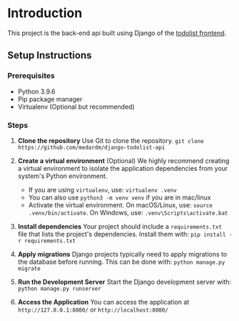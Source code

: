 # Introduction
This project is the back-end api built using Django of the [todolist frontend](https://github.com/medardm/nextjs-todolist-frontend).

## Setup Instructions

### Prerequisites

- Python 3.9.6
- Pip package manager
- Virtualenv (Optional but recommended)

### Steps
1. **Clone the repository**
   Use Git to clone the repository.
   `git clone https://github.com/medardm/django-todolist-api`

2. **Create a virtual environment** (Optional)
   We highly recommend creating a virtual environment to isolate the application dependencies from your system's Python environment.
    - If you are using `virtualenv`, use: `virtualenv .venv`
    - You can also use `python3 -m venv venv` if you are in mac/linux
    - Activate the virtual environment. On macOS/Linux, use: `source .venv/bin/activate`. On Windows, use: `.venv\Scripts\activate.bat`

3. **Install dependencies**
   Your project should include a `requirements.txt` file that lists the project's dependencies. Install them with:
   `pip install -r requirements.txt`

4. **Apply migrations**
   Django projects typically need to apply migrations to the database before running. This can be done with:
   `python manage.py migrate`

5. **Run the Development Server**
   Start the Django development server with:
   `python manage.py runserver`

6. **Access the Application**
   You can access the application at `http://127.0.0.1:8000/` or `http://localhost:8000/`

[//]: # (7. **Running Tests**)

[//]: # (   If applicable, you can run tests for your application with:  )

[//]: # (   `python manage.py test`)

